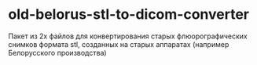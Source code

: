 # old-belorus-stl-to-dicom-converter
Пакет из 2х файлов для конвертирования старых флюорографических снимков формата stl, созданных на старых аппаратах (например Белорусского производства) 
